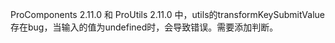 ProComponents 2.11.0 和 ProUtils 2.11.0 中，utils的transformKeySubmitValue存在bug，当输入的值为undefined时，会导致错误。需要添加判断。

